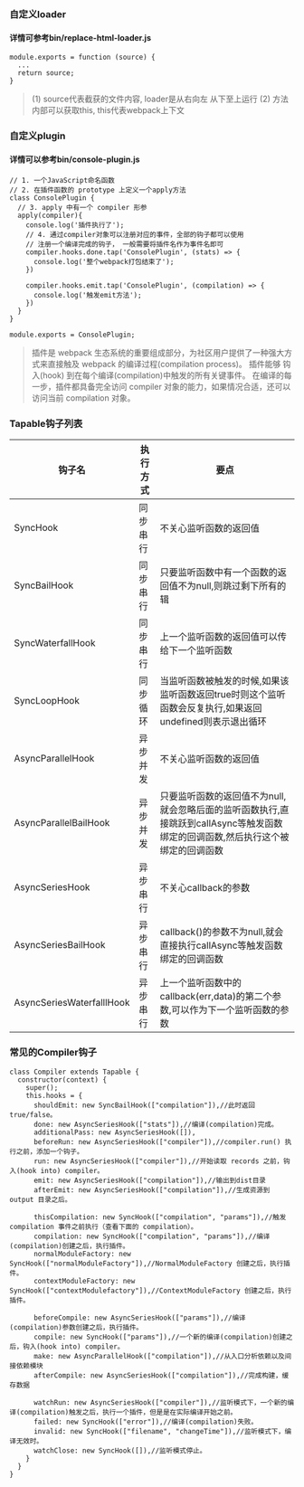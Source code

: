 ### 自定义loader
#### 详情可参考bin/replace-html-loader.js
```
module.exports = function (source) {
  ...
  return source;
}
```
> (1) source代表截获的文件内容, loader是从右向左 从下至上运行
> (2) 方法内部可以获取this, this代表webpack上下文


### 自定义plugin
#### 详情可以参考bin/console-plugin.js

```
// 1. 一个JavaScript命名函数
// 2. 在插件函数的 prototype 上定义一个apply方法
class ConsolePlugin {
  // 3. apply 中有一个 compiler 形参
  apply(compiler){
    console.log('插件执行了');
    // 4. 通过compiler对象可以注册对应的事件，全部的钩子都可以使用
    // 注册一个编译完成的钩子， 一般需要将插件名作为事件名即可
    compiler.hooks.done.tap('ConsolePlugin', (stats) => {
      console.log('整个webpack打包结束了');
    })

    compiler.hooks.emit.tap('ConsolePlugin', (compilation) => {
      console.log('触发emit方法');
    })
  }
}

module.exports = ConsolePlugin;
```


>插件是 webpack 生态系统的重要组成部分，为社区用户提供了一种强大方式来直接触及 webpack 的编译过程(compilation process)。
>插件能够 钩入(hook) 到在每个编译(compilation)中触发的所有关键事件。
>在编译的每一步，插件都具备完全访问 compiler 对象的能力，如果情况合适，还可以访问当前 compilation 对象。

### Tapable钩子列表

|  钩子名                    | 执行方式    |   要点     |
|  ----                     | ----       |  ------   |
| SyncHook                  | 同步串行    |   不关心监听函数的返回值        | 
| SyncBailHook              | 同步串行    |   只要监听函数中有一个函数的返回值不为null,则跳过剩下所有的辑        |
| SyncWaterfallHook         | 同步串行    |     上一个监听函数的返回值可以传给下一个监听函数      |
| SyncLoopHook	            | 同步循环    |   当监听函数被触发的时候,如果该监听函数返回true时则这个监听函数会反复执行,如果返回undefined则表示退出循环        |
| AsyncParallelHook         | 异步并发    |  不关心监听函数的返回值         |
| AsyncParallelBailHook     | 异步并发    |   只要监听函数的返回值不为null,就会忽略后面的监听函数执行,直接跳跃到callAsync等触发函数绑定的回调函数,然后执行这个被绑定的回调函数        |
| AsyncSeriesHook           | 异步串行    |  不关心callback的参数         |
| AsyncSeriesBailHook       | 异步串行    |  callback()的参数不为null,就会直接执行callAsync等触发函数绑定的回调函数        |
| AsyncSeriesWaterfalllHook | 异步串行    |  上一个监听函数中的callback(err,data)的第二个参数,可以作为下一个监听函数的参数        |

### 常见的Compiler钩子

```
class Compiler extends Tapable {
  constructor(context) {
    super();
    this.hooks = {
      shouldEmit: new SyncBailHook(["compilation"]),//此时返回 true/false。
      done: new AsyncSeriesHook(["stats"]),//编译(compilation)完成。
      additionalPass: new AsyncSeriesHook([]),
      beforeRun: new AsyncSeriesHook(["compiler"]),//compiler.run() 执行之前，添加一个钩子。
      run: new AsyncSeriesHook(["compiler"]),//开始读取 records 之前，钩入(hook into) compiler。
      emit: new AsyncSeriesHook(["compilation"]),//输出到dist目录
      afterEmit: new AsyncSeriesHook(["compilation"]),//生成资源到 output 目录之后。

      thisCompilation: new SyncHook(["compilation", "params"]),//触发 compilation 事件之前执行（查看下面的 compilation）。
      compilation: new SyncHook(["compilation", "params"]),//编译(compilation)创建之后，执行插件。
      normalModuleFactory: new SyncHook(["normalModuleFactory"]),//NormalModuleFactory 创建之后，执行插件。
      contextModuleFactory: new SyncHook(["contextModulefactory"]),//ContextModuleFactory 创建之后，执行插件。

      beforeCompile: new AsyncSeriesHook(["params"]),//编译(compilation)参数创建之后，执行插件。
      compile: new SyncHook(["params"]),//一个新的编译(compilation)创建之后，钩入(hook into) compiler。
      make: new AsyncParallelHook(["compilation"]),//从入口分析依赖以及间接依赖模块
      afterCompile: new AsyncSeriesHook(["compilation"]),//完成构建，缓存数据

      watchRun: new AsyncSeriesHook(["compiler"]),//监听模式下，一个新的编译(compilation)触发之后，执行一个插件，但是是在实际编译开始之前。
      failed: new SyncHook(["error"]),//编译(compilation)失败。
      invalid: new SyncHook(["filename", "changeTime"]),//监听模式下，编译无效时。
      watchClose: new SyncHook([]),//监听模式停止。
    }
  }
}
```
